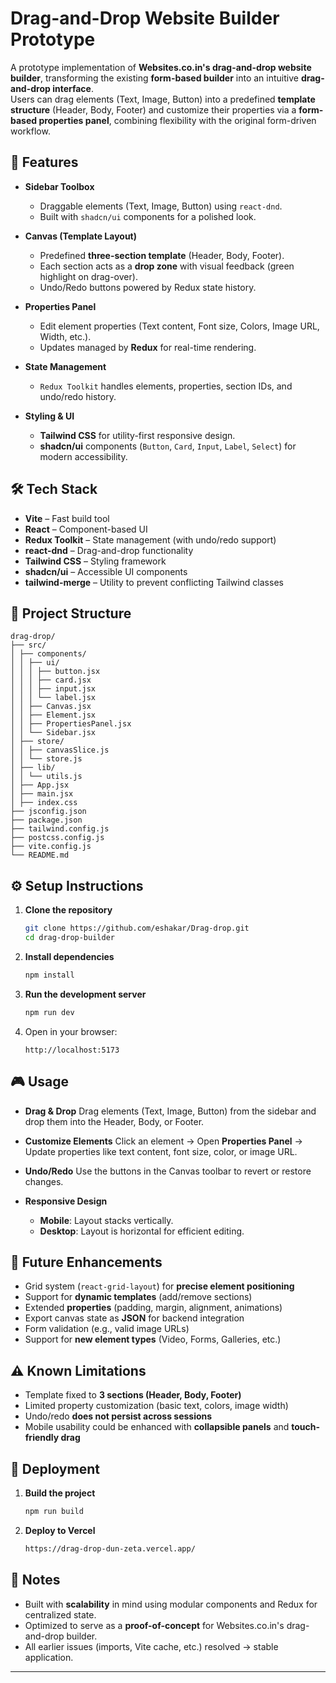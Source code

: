 # Drag-and-Drop Website Builder Prototype

A prototype implementation of **Websites.co.in's drag-and-drop website builder**, transforming the existing **form-based builder** into an intuitive **drag-and-drop interface**.  
Users can drag elements (Text, Image, Button) into a predefined **template structure** (Header, Body, Footer) and customize their properties via a **form-based properties panel**, combining flexibility with the original form-driven workflow.


## 🚀 Features

- **Sidebar Toolbox**  
  - Draggable elements (Text, Image, Button) using `react-dnd`.  
  - Built with `shadcn/ui` components for a polished look.

- **Canvas (Template Layout)**  
  - Predefined **three-section template** (Header, Body, Footer).  
  - Each section acts as a **drop zone** with visual feedback (green highlight on drag-over).  
  - Undo/Redo buttons powered by Redux state history.

- **Properties Panel**  
  - Edit element properties (Text content, Font size, Colors, Image URL, Width, etc.).  
  - Updates managed by **Redux** for real-time rendering.

- **State Management**  
  - `Redux Toolkit` handles elements, properties, section IDs, and undo/redo history.  

- **Styling & UI**  
  - **Tailwind CSS** for utility-first responsive design.  
  - **shadcn/ui** components (`Button`, `Card`, `Input`, `Label`, `Select`) for modern accessibility.  


## 🛠️ Tech Stack

- **Vite** – Fast build tool  
- **React** – Component-based UI  
- **Redux Toolkit** – State management (with undo/redo support)  
- **react-dnd** – Drag-and-drop functionality  
- **Tailwind CSS** – Styling framework  
- **shadcn/ui** – Accessible UI components  
- **tailwind-merge** – Utility to prevent conflicting Tailwind classes  


## 📂 Project Structure
```
drag-drop/
├── src/
│ ├── components/
│ │ ├── ui/
│ │ │ ├── button.jsx
│ │ │ ├── card.jsx
│ │ │ ├── input.jsx
│ │ │ └── label.jsx
│ │ ├── Canvas.jsx
│ │ ├── Element.jsx
│ │ ├── PropertiesPanel.jsx
│ │ └── Sidebar.jsx
│ ├── store/
│ │ ├── canvasSlice.js
│ │ └── store.js
│ ├── lib/
│ │ └── utils.js
│ ├── App.jsx
│ ├── main.jsx
│ ├── index.css
├── jsconfig.json
├── package.json
├── tailwind.config.js
├── postcss.config.js
├── vite.config.js
└── README.md
```



## ⚙️ Setup Instructions

1. **Clone the repository**
   
   ```bash
   git clone https://github.com/eshakar/Drag-drop.git
   cd drag-drop-builder
    ```

3. **Install dependencies**

   ```bash
   npm install
   ```

4. **Run the development server**

   ```bash
   npm run dev
   ```

5. Open in your browser:

   ```
   http://localhost:5173
   ```



## 🎮 Usage

* **Drag & Drop**
  Drag elements (Text, Image, Button) from the sidebar and drop them into the Header, Body, or Footer.

* **Customize Elements**
  Click an element → Open **Properties Panel** → Update properties like text content, font size, color, or image URL.

* **Undo/Redo**
  Use the buttons in the Canvas toolbar to revert or restore changes.

* **Responsive Design**

  * **Mobile**: Layout stacks vertically.
  * **Desktop**: Layout is horizontal for efficient editing.


## 🌱 Future Enhancements

* Grid system (`react-grid-layout`) for **precise element positioning**
* Support for **dynamic templates** (add/remove sections)
* Extended **properties** (padding, margin, alignment, animations)
* Export canvas state as **JSON** for backend integration
* Form validation (e.g., valid image URLs)
* Support for **new element types** (Video, Forms, Galleries, etc.)


## ⚠️ Known Limitations

* Template fixed to **3 sections (Header, Body, Footer)**
* Limited property customization (basic text, colors, image width)
* Undo/redo **does not persist across sessions**
* Mobile usability could be enhanced with **collapsible panels** and **touch-friendly drag**


## 🚢 Deployment

1. **Build the project**

   ```bash
   npm run build
   ```

2. **Deploy to Vercel**

   ```bash
   https://drag-drop-dun-zeta.vercel.app/
   ```


## 📝 Notes

* Built with **scalability** in mind using modular components and Redux for centralized state.
* Optimized to serve as a **proof-of-concept** for Websites.co.in's drag-and-drop builder.
* All earlier issues (imports, Vite cache, etc.) resolved → stable application.

---

